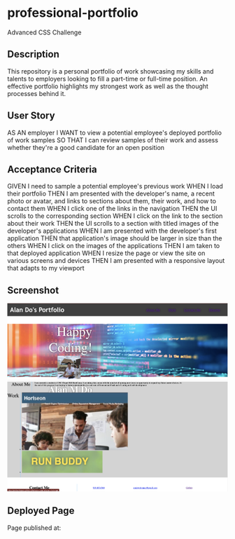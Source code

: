 # professional-portfolio
Advanced CSS Challenge

## Description
This repository is a personal portfolio of work showcasing my skills and talents to employers looking to fill a part-time or full-time position. An effective portfolio highlights my strongest work as well as the thought processes behind it.

## User Story
AS AN employer
I WANT to view a potential employee's deployed portfolio of work samples
SO THAT I can review samples of their work and assess whether they're a good candidate for an open position

## Acceptance Criteria
GIVEN I need to sample a potential employee's previous work
WHEN I load their portfolio
THEN I am presented with the developer's name, a recent photo or avatar, and links to sections about them, their work, and how to contact them
WHEN I click one of the links in the navigation
THEN the UI scrolls to the corresponding section
WHEN I click on the link to the section about their work
THEN the UI scrolls to a section with titled images of the developer's applications
WHEN I am presented with the developer's first application
THEN that application's image should be larger in size than the others
WHEN I click on the images of the applications
THEN I am taken to that deployed application
WHEN I resize the page or view the site on various screens and devices
THEN I am presented with a responsive layout that adapts to my viewport

## Screenshot
![screenshot](https://github.com/AMDWorkspace/professional-portfolio/blob/main/my-portfolio-top.jpg)
![screenshot](https://github.com/AMDWorkspace/professional-portfolio/blob/main/my-portfolio-bottom.jpg)

## Deployed Page
Page published at: 
